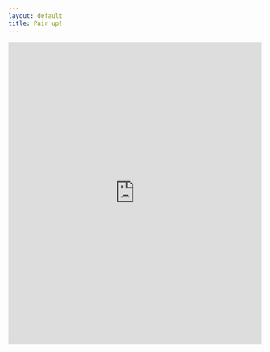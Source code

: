 ```yaml
---
layout: default
title: Pair up!
---
```


<iframe src="https://trinket.io/embed/python/f36249307f" width="100%" height="600" frameborder="0" marginwidth="0" marginheight="0" allowfullscreen></iframe>